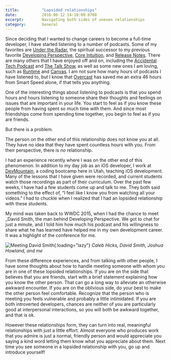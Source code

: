 ```yaml
---
title:          "Lopsided relationships"
date:           2016-08-12 14:10:00-0700
excerpt:        Navigating both sides of uneven relationships
category:       General
---
```


Since deciding that I wanted to change careers to become a full-time developer, I have started listening to a number of podcasts. Some of my favorites are [Under the Radar](https://www.relay.fm/radar), the spiritual successor to my previous favorite [Developing Perspective](https://developingperspective.com), [Core Intuition](https://www.coreint.org), and [Release Notes](https://releasenotes.tv). There are many others that I have enjoyed off and on, including the [Accidental Tech Podcast](https://atp.fm) and [The Talk Show](https://daringfireball.net/thetalkshow/), as well as some new ones I am loving, such as [Runtime](https://spec.fm/podcasts/runtime) and [Canvas](https://www.relay.fm/canvas). I am not sure how many hours of podcasts I have listened to, but I know that [Overcast](https://overcast.fm) has saved me an extra 46 hours from Smart Speed alone, if that tells you anything.

One of the interesting things about listening to podcasts is that you spend hours and hours listening to someone share their thoughts and feelings on issues that are important in your life. You start to feel as if you know these people from having spent so much time with them. And since most friendships come from spending time together, you begin to feel as if you are friends.

But there is a problem.

The person on the other end of this relationship does not know you at all. They have no idea that they have spent countless hours with you. From their perspective, there is _no_ relationship.

I had an experience recently where I was on the other end of this phenomenon. In addition to my day job as an iOS developer, I work at [DevMountain](https://devmounta.in), a coding bootcamp here in Utah, teaching iOS development. Many of the lessons that I have given were recorded, and current students watch those recordings as part of their curriculum. Over the past few weeks, I have had a few students come up and talk to me. They both said something to the effect of, “I feel like I know you from watching all your videos.” I had to chuckle when I realized that I had an lopsided relationship with these students.

My mind was taken back to WWDC 2015, when I had the chance to meet \_David Smith, the man behind Developing Perspective. We got to chat for just a minute, and I told him how much his podcast and his willingness to share what he has learned have helped me in my own development career. It was a highlight of the conference for me.

![Meeting David Smith](https://media.bennorris.com/images/posts/david-smith.jpg){:loading="lazy"}
*Caleb Hicks, David Smith, Joshua Howland, and me*

From these difference experiences, and from talking with other people, I have some thoughts about how to handle meeting someone with whom you are in one of these lopsided relationships. If you are on the side that believes that you are friends, start with a brief statement explaining how you know the other person. That can go a long way to alleviate an otherwise awkward encounter. If you are on the oblivious side, do your best to make the other person feel comfortable. Recognize that the person who is meeting you feels vulnerable and probably a little intimidated. If you are both introverted developers, chances are neither of you are particularly good at interpersonal interactions, so you will both be awkward together, and that is ok.

However these relationships form, they can turn into real, meaningful relationships with just a little effort. Almost everyone who produces work that you admire is just a normal, friendly person and would appreciate you saying a kind word letting them know what you appreciate about them. Next time you see someone in a lopsided relationship with you, go up and introduce yourself!

